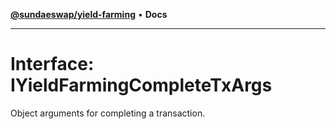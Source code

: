 [**@sundaeswap/yield-farming**](../../README.md) • **Docs**

***

# Interface: IYieldFarmingCompleteTxArgs

Object arguments for completing a transaction.
